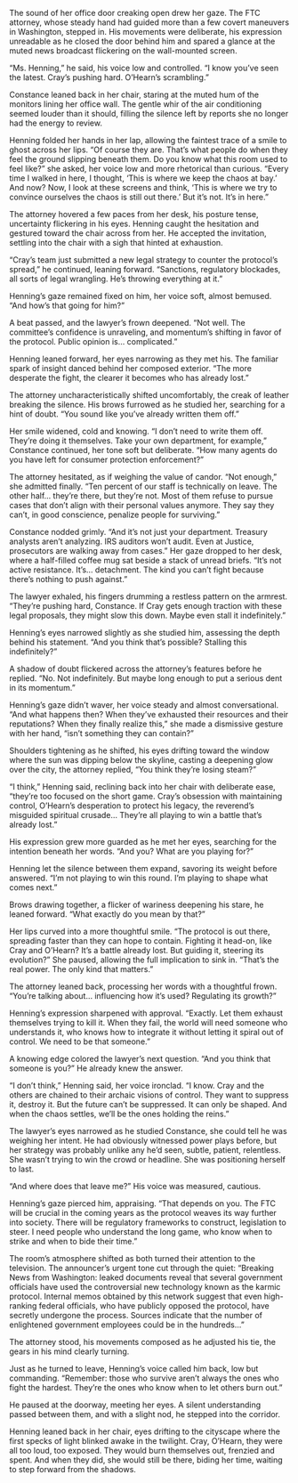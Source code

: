 The sound of her office door creaking open drew her gaze. The FTC attorney, whose steady hand had guided more than a few covert maneuvers in Washington, stepped in. His movements were deliberate, his expression unreadable as he closed the door behind him and spared a glance at the muted news broadcast flickering on the wall-mounted screen. 

“Ms. Henning,” he said, his voice low and controlled. “I know you’ve seen the latest. Cray’s pushing hard. O’Hearn’s scrambling.”  

Constance leaned back in her chair, staring at the muted hum of the monitors lining her office wall. The gentle whir of the air conditioning seemed louder than it should, filling the silence left by reports she no longer had the energy to review. 

Henning folded her hands in her lap, allowing the faintest trace of a smile to ghost across her lips. “Of course they are. That’s what people do when they feel the ground slipping beneath them. Do you know what this room used to feel like?” she asked, her voice low and more rhetorical than curious. “Every time I walked in here, I thought, ‘This is where we keep the chaos at bay.’ And now? Now, I look at these screens and think, ‘This is where we try to convince ourselves the chaos is still out there.’ But it’s not. It’s in here.”  

The attorney hovered a few paces from her desk, his posture tense, uncertainty flickering in his eyes. Henning caught the hesitation and gestured toward the chair across from her. He accepted the invitation, settling into the chair with a sigh that hinted at exhaustion. 

“Cray’s team just submitted a new legal strategy to counter the protocol’s spread,” he continued, leaning forward. “Sanctions, regulatory blockades, all sorts of legal wrangling. He’s throwing everything at it.” 

Henning’s gaze remained fixed on him, her voice soft, almost bemused. “And how’s that going for him?” 

A beat passed, and the lawyer’s frown deepened. “Not well. The committee’s confidence is unraveling, and momentum’s shifting in favor of the protocol. Public opinion is… complicated.” 

Henning leaned forward, her eyes narrowing as they met his. The familiar spark of insight danced behind her composed exterior. “The more desperate the fight, the clearer it becomes who has already lost.” 

The attorney uncharacteristically shifted uncomfortably, the creak of leather breaking the silence. His brows furrowed as he studied her, searching for a hint of doubt. “You sound like you’ve already written them off.” 

Her smile widened, cold and knowing. “I don’t need to write them off. They’re doing it themselves. Take your own department, for example,” Constance continued, her tone soft but deliberate. “How many agents do you have left for consumer protection enforcement?” 

The attorney hesitated, as if weighing the value of candor. “Not enough,” she admitted finally. “Ten percent of our staff is technically on leave. The other half… they’re there, but they’re not. Most of them refuse to pursue cases that don’t align with their personal values anymore. They say they can’t, in good conscience, penalize people for surviving.” 

Constance nodded grimly. “And it’s not just your department. Treasury analysts aren’t analyzing. IRS auditors won’t audit. Even at Justice, prosecutors are walking away from cases.” Her gaze dropped to her desk, where a half-filled coffee mug sat beside a stack of unread briefs. “It’s not active resistance. It’s… detachment. The kind you can’t fight because there’s nothing to push against.” 

The lawyer exhaled, his fingers drumming a restless pattern on the armrest. “They’re pushing hard, Constance. If Cray gets enough traction with these legal proposals, they might slow this down. Maybe even stall it indefinitely.” 

Henning’s eyes narrowed slightly as she studied him, assessing the depth behind his statement. “And you think that’s possible? Stalling this indefinitely?” 

A shadow of doubt flickered across the attorney’s features before he replied. “No. Not indefinitely. But maybe long enough to put a serious dent in its momentum.” 

Henning’s gaze didn’t waver, her voice steady and almost conversational. “And what happens then? When they’ve exhausted their resources and their reputations? When they finally realize this,” she made a dismissive gesture with her hand, “isn’t something they can contain?” 

Shoulders tightening as he shifted, his eyes drifting toward the window where the sun was dipping below the skyline, casting a deepening glow over the city, the attorney replied, “You think they’re losing steam?” 

“I think,” Henning said, reclining back into her chair with deliberate ease, “they’re too focused on the short game. Cray’s obsession with maintaining control, O’Hearn’s desperation to protect his legacy, the reverend’s misguided spiritual crusade… They’re all playing to win a battle that’s already lost.” 

His expression grew more guarded as he met her eyes, searching for the intention beneath her words. “And you? What are you playing for?” 

Henning let the silence between them expand, savoring its weight before answered. “I’m not playing to win this round. I’m playing to shape what comes next.” 

Brows drawing together, a flicker of wariness deepening his stare, he leaned forward. “What exactly do you mean by that?” 

Her lips curved into a more thoughtful smile. “The protocol is out there, spreading faster than they can hope to contain. Fighting it head-on, like Cray and O’Hearn? It’s a battle already lost. But guiding it, steering its evolution?” She paused, allowing the full implication to sink in. “That’s the real power. The only kind that matters.” 

The attorney leaned back, processing her words with a thoughtful frown. “You’re talking about… influencing how it’s used? Regulating its growth?” 

Henning’s expression sharpened with approval. “Exactly. Let them exhaust themselves trying to kill it. When they fail, the world will need someone who understands it, who knows how to integrate it without letting it spiral out of control. We need to be that someone.” 

A knowing edge colored the lawyer’s next question. “And you think that someone is you?” He already knew the answer. 

“I don’t think,” Henning said, her voice ironclad. “I know. Cray and the others are chained to their archaic visions of control. They want to suppress it, destroy it. But the future can’t be suppressed. It can only be shaped. And when the chaos settles, we’ll be the ones holding the reins.” 

The lawyer’s eyes narrowed as he studied Constance, she could tell he was weighing her intent. He had obviously witnessed power plays before, but her strategy was probably unlike any he’d seen, subtle, patient, relentless. She wasn’t trying to win the crowd or headline. She was positioning herself to last. 

“And where does that leave me?” His voice was measured, cautious. 

Henning’s gaze pierced him, appraising. “That depends on you. The FTC will be crucial in the coming years as the protocol weaves its way further into society. There will be regulatory frameworks to construct, legislation to steer. I need people who understand the long game, who know when to strike and when to bide their time.” 

The room’s atmosphere shifted as both turned their attention to the television. The announcer’s urgent tone cut through the quiet: “Breaking News from Washington: leaked documents reveal that several government officials have used the controversial new technology known as the karmic protocol. Internal memos obtained by this network suggest that even high-ranking federal officials, who have publicly opposed the protocol, have secretly undergone the process. Sources indicate that the number of enlightened government employees could be in the hundreds…” 

The attorney stood, his movements composed as he adjusted his tie, the gears in his mind clearly turning. 

Just as he turned to leave, Henning’s voice called him back, low but commanding. “Remember: those who survive aren’t always the ones who fight the hardest. They’re the ones who know when to let others burn out.” 

He paused at the doorway, meeting her eyes. A silent understanding passed between them, and with a slight nod, he stepped into the corridor. 

Henning leaned back in her chair, eyes drifting to the cityscape where the first specks of light blinked awake in the twilight. Cray, O’Hearn, they were all too loud, too exposed. They would burn themselves out, frenzied and spent. And when they did, she would still be there, biding her time, waiting to step forward from the shadows.
